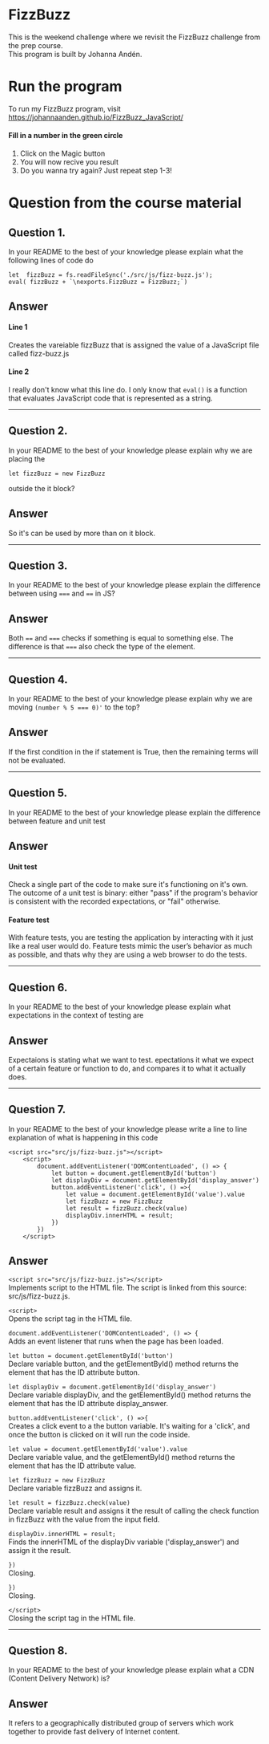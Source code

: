# FizzBuzz
This is the weekend challenge where we revisit the FizzBuzz challenge from the prep course.  
This program is built by Johanna Andén.  

# Run the program
To run my FizzBuzz program, visit https://johannaanden.github.io/FizzBuzz_JavaScript/  

#### Fill in a number in the green circle
1. Click on the Magic button
2. You will now recive you result
3. Do you wanna try again? Just repeat step 1-3!  

# Question from the course material

## Question 1. 
In your README to the best of your knowledge please explain what the following lines of code do

```
let  fizzBuzz = fs.readFileSync('./src/js/fizz-buzz.js');
eval( fizzBuzz + `\nexports.FizzBuzz = FizzBuzz;`)
```

## Answer
#### Line 1
Creates the vareiable fizzBuzz that is assigned the value of a JavaScript file called fizz-buzz.js

#### Line 2
I really don't know what this line do. I only know that `eval()` is a function that evaluates JavaScript code that is represented as a string.

________________
## Question 2. 
In your README to the best of your knowledge please explain why we are placing the

```
let fizzBuzz = new FizzBuzz
```

outside the it block?

## Answer
So it's can be used by more than on it block.

________________
## Question 3. 
In your README to the best of your knowledge please explain the difference between using `===` and `==` in JS?

## Answer
Both `==` and `===` checks if something is equal to something else. The difference is that `===` also check the type of the element.

________________
## Question 4. 
In your README to the best of your knowledge please explain why we are moving `(number % 5 === 0)'` to the top?

## Answer
If the first condition in the if statement is True, then the remaining terms will not be evaluated.
________________
## Question 5. 
In your README to the best of your knowledge please explain the difference between feature and unit test

## Answer
#### Unit test
Check a single part of the code to make sure it's functioning on it's own.
The outcome of a unit test is binary: either "pass" if the program's behavior is consistent with the recorded expectations, or "fail" otherwise.

#### Feature test
With feature tests, you are testing the application by interacting with it just like a real user would do. 
Feature tests mimic the user’s behavior as much as possible, and thats why they are using a web browser to do the tests.

________________
## Question 6. 
In your README to the best of your knowledge please explain what expectations in the context of testing are

## Answer
Expectaions is stating what we want to test. epectations it what we expect of a certain feature or function to do, and compares it to what it actually does.
________________
## Question 7. 
In your README to the best of your knowledge please write a line to line explanation of what is happening in this code

```
<script src="src/js/fizz-buzz.js"></script>
    <script>
        document.addEventListener('DOMContentLoaded', () => {
            let button = document.getElementById('button')
            let displayDiv = document.getElementById('display_answer')
            button.addEventListener('click', () =>{
                let value = document.getElementById('value').value
                let fizzBuzz = new FizzBuzz
                let result = fizzBuzz.check(value)
                displayDiv.innerHTML = result;
            })
        })
    </script>
```
## Answer
`<script src="src/js/fizz-buzz.js"></script>`  
Implements script to the HTML file. The script is linked from this source: src/js/fizz-buzz.js.

`<script>`  
Opens the script tag in the HTML file.

`document.addEventListener('DOMContentLoaded', () => {`  
Adds an event listener that runs when the page has been loaded.

`let button = document.getElementById('button')`  
Declare variable button, and the getElementById() method returns the element that has the ID attribute button.

`let displayDiv = document.getElementById('display_answer')`  
Declare variable displayDiv, and the getElementById() method returns the element that has the ID attribute display_answer.

`button.addEventListener('click', () =>{`  
Creates a click event to a the button variable. It's waiting for a 'click', and once the button is clicked on it will run the code inside.

`let value = document.getElementById('value').value`  
Declare variable value, and the getElementById() method returns the element that has the ID attribute value.

`let fizzBuzz = new FizzBuzz`  
Declare variable fizzBuzz and assigns it.

`let result = fizzBuzz.check(value)`  
Declare variable result and assigns it the result of calling the check function in fizzBuzz with the value from the input field.

`displayDiv.innerHTML = result;`  
Finds the innerHTML of the displayDiv variable ('display_answer') and assign it the result.

`})`  
Closing.

`})`  
Closing.

`</script>`  
Closing the script tag in the HTML file.
________________
## Question 8. 
In your README to the best of your knowledge please explain what a CDN (Content Delivery Network) is?

## Answer
It refers to a geographically distributed group of servers which work together to provide fast delivery of Internet content.